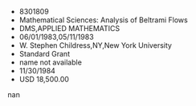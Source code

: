 
* 8301809
* Mathematical Sciences: Analysis of Beltrami Flows
* DMS,APPLIED MATHEMATICS
* 06/01/1983,05/11/1983
* W. Stephen Childress,NY,New York University
* Standard Grant
*   name not available
* 11/30/1984
* USD 18,500.00

nan
